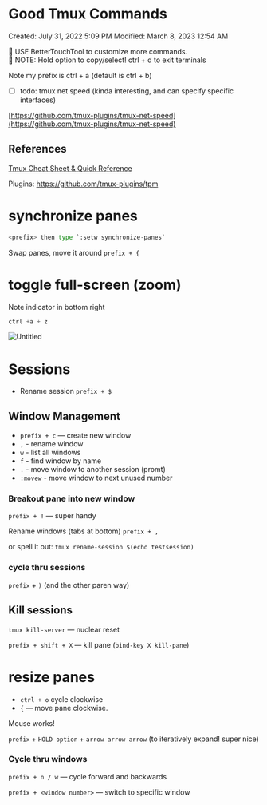 # Good Tmux Commands

Created: July 31, 2022 5:09 PM
Modified: March 8, 2023 12:54 AM

<aside>
🎯 USE BetterTouchTool to customize more commands.

</aside>

<aside>
🎯 NOTE: Hold option to copy/select!
ctrl + d to exit terminals

</aside>

Note my prefix is ctrl + a (default is ctrl + b) 

- [ ]  todo: tmux net speed (kinda interesting, and can specify specific interfaces)

[https://github.com/tmux-plugins/tmux-net-speed](https://github.com/tmux-plugins/tmux-net-speed)

## References

[Tmux Cheat Sheet & Quick Reference](https://tmuxcheatsheet.com/)

Plugins: https://github.com/tmux-plugins/tpm

# synchronize panes

```python
<prefix> then type `:setw synchronize-panes`
```

Swap panes, move it around `prefix + {`

# toggle full-screen (zoom)

Note indicator in bottom right 

```python
ctrl +a + z
```

![Untitled](Good%20Tmux%20Commands%2041330b4917b04eaab3d42159e2eaa0d8/Untitled.png)

# Sessions

- Rename session `prefix + $`

## Window Management

- `prefix + c` — create new window
- `,` - rename window
- `w` - list all windows
- `f` - find window by name
- `.` - move window to another session (promt)
- `:movew` - move window to next unused number

### Breakout pane into new window

`prefix + !` — super handy

Rename windows (tabs at bottom) `prefix + ,`

or spell it out: `tmux rename-session $(echo testsession)`

### cycle thru sessions

`prefix` + `)`         (and the other paren way)

## Kill sessions

`tmux kill-server`  — nuclear reset

`prefix + shift + X`   —  kill pane  (`bind-key X kill-pane`)

# resize panes

<prefix>

- `ctrl + o` cycle clockwise
- `{` — move pane clockwise.

Mouse works! 

`prefix` + `HOLD option` + `arrow arrow arrow` (to iteratively expand! super nice)

### Cycle thru windows

`prefix + n / w`  — cycle forward and backwards

`prefix + <window number>` — switch to specific window